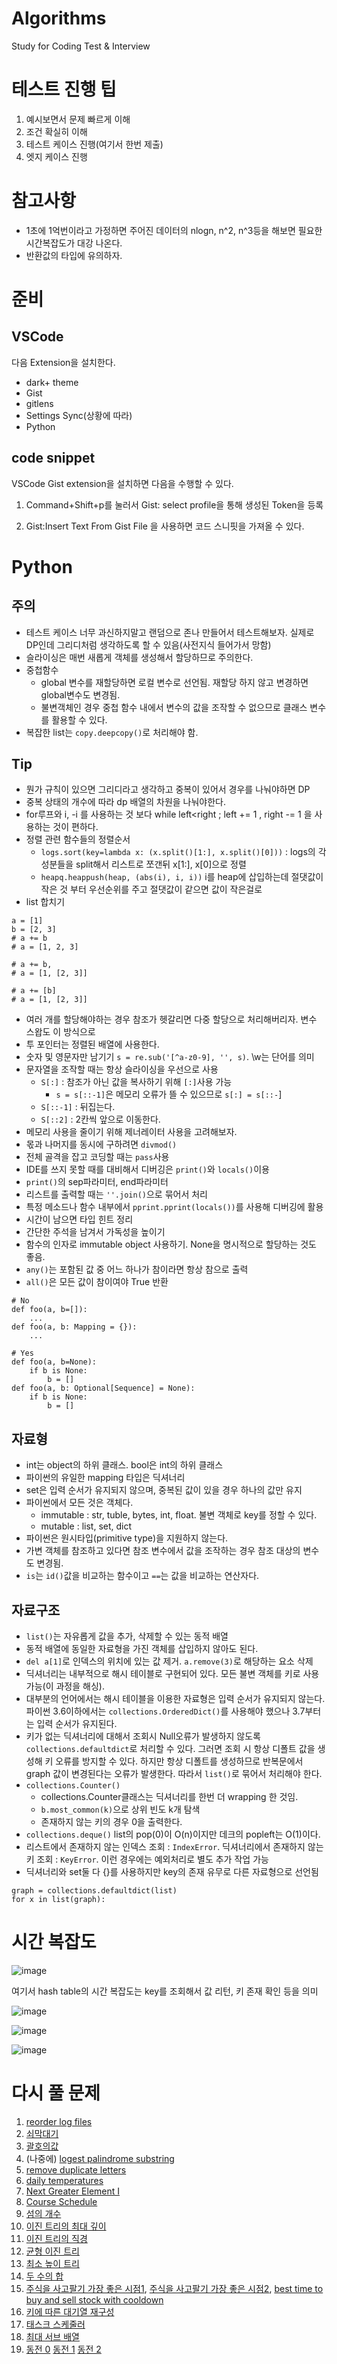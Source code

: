 Algorithms
=================================

Study for Coding Test & Interview 

# 테스트 진행 팁 

1. 예시보면서 문제 빠르게 이해
2. 조건 확실히 이해 
3. 테스트 케이스 진행(여기서 한번 제출) 
4. 엣지 케이스 진행 

# 참고사항 

- 1초에 1억번이라고 가정하면 주어진 데이터의 nlogn, n^2, n^3등을 해보면 필요한 시간복잡도가 대강 나온다. 
- 반환값의 타입에 유의하자. 


# 준비 



## VSCode

다음 Extension을 설치한다.

- dark+ theme 
- Gist 
- gitlens
- Settings Sync(상황에 따라) 
- Python 

## code snippet

VSCode Gist extension을 설치하면 다음을 수행할 수 있다.

1. Command+Shift+p를 눌러서 Gist: select profile을 통해 생성된 Token을 등록

2. Gist:Insert Text From Gist File 을 사용하면 코드 스니핏을 가져올 수 있다. 

# Python

## 주의 

- 테스트 케이스 너무 과신하지말고 랜덤으로 존나 만들어서 테스트해보자. 실제로 DP인데 그리디처럼 생각하도록 할 수 있음(사전지식 들어가서 망함)
- 슬라이싱은 매번 새롭게 객체를 생성해서 할당하므로 주의한다. 
- 중첩함수
    - global 변수를 재할당하면 로컬 변수로 선언됨. 재할당 하지 않고 변경하면 global변수도 변경됨. 
    - 불변객체인 경우 중첩 함수 내에서 변수의 값을 조작할 수 없으므로 클래스 변수를 활용할 수 있다. 
- 복잡한 list는 `copy.deepcopy()`로 처리해야 함. 


## Tip

- 뭔가 규칙이 있으면 그리디라고 생각하고 중복이 있어서 경우를 나눠야하면 DP 
- 중복 상태의 개수에 따라 dp 배열의 차원을 나눠야한다. 
- for루프와 i, -i 를 사용하는 것 보다 while left<right ; left += 1 , right -= 1 을 사용하는 것이 편하다. 
- 정렬 관련 함수들의 정렬순서
    - `logs.sort(key=lambda x: (x.split()[1:], x.split()[0]))` :  logs의 각 성분들을 split해서 리스트로 쪼갠뒤 x[1:], x[0]으로 정렬 
    - `heapq.heappush(heap, (abs(i), i, i))` i를 heap에 삽입하는데 절댓값이 작은 것 부터 우선순위를 주고 절댓값이 같으면 값이 작은걸로 
- list 합치기 
```
a = [1]
b = [2, 3]
# a += b
# a = [1, 2, 3]

# a += b, 
# a = [1, [2, 3]]

# a += [b]
# a = [1, [2, 3]]
```
- 여러 개를 할당해야하는 경우 참조가 헷갈리면 다중 할당으로 처리해버리자. 변수 스왑도 이 방식으로
- 투 포인터는 정렬된 배열에 사용한다. 
- 숫자 및 영문자만 남기기 `s = re.sub('[^a-z0-9], '', s)`. \w는 단어를 의미 
- 문자열을 조작할 때는 항상 슬라이싱을 우선으로 사용 
    - `S[:]` : 참조가 아닌 값을 복사하기 위해 `[:]`사용 가능 
        - `s = s[::-1]`은 메모리 오류가 뜰 수 있으므로 `s[:] = s[::-`]
    - `S[::-1]` : 뒤집는다.
    - `S[::2]` : 2칸씩 앞으로 이동한다. 
- 메모리 사용을 줄이기 위해 제너레이터 사용을 고려해보자. 
- 몫과 나머지를 동시에 구하려면 `divmod()`
- 전체 골격을 잡고 코딩할 때는 `pass`사용 
- IDE를 쓰지 못할 때를 대비해서 디버깅은 `print()`와 `locals()`이용 
- `print()`의 sep파라미터, end파라미터
- 리스트를 출력할 때는 `''.join()`으로 묶어서 처리 
- 특정 메소드나 함수 내부에서 `pprint.pprint(locals())`를 사용해 디버깅에 활용 
- 시간이 남으면 타입 힌트 정리 
- 간단한 주석을 남겨서 가독성을 높이기 
- 함수의 인자로 immutable object 사용하기. None을 명시적으로 할당하는 것도 좋음.  
- `any()`는 포함된 값 중 어느 하나가 참이라면 항상 참으로 출력
- `all()`은 모든 값이 참이여야 True 반환 
```
# No
def foo(a, b=[]):
    ...
def foo(a, b: Mapping = {}):
    ...

# Yes
def foo(a, b=None):
    if b is None:
        b = []
def foo(a, b: Optional[Sequence] = None):
    if b is None:
        b = []
```


## 자료형 
- int는 object의 하위 클래스. bool은 int의 하위 클래스 
- 파이썬의 유일한 mapping 타입은 딕셔너리
- set은 입력 순서가 유지되지 않으며, 중복된 값이 있을 경우 하나의 값만 유지 
- 파이썬에서 모든 것은 객체다. 
    - immutable : str, tuble, bytes, int, float. 불변 객체로 key를 정할 수 있다.
    - mutable : list, set, dict 
- 파이썬은 원시타입(primitive type)을 지원하지 않는다. 
- 가변 객체를 참조하고 있다면 참조 변수에서 값을 조작하는 경우 참조 대상의 변수도 변경됨. 
- `is`는 `id()`값을 비교하는 함수이고 `==`는 값을 비교하는 연산자다. 

## 자료구조 
- `list()`는 자유롭게 값을 추가, 삭제할 수 있는 동적 배열 
- 동적 배열에 동일한 자료형을 가진 객체를 삽입하지 않아도 된다. 
- `del a[1]`로 인덱스의 위치에 있는 값 제거. `a.remove(3)`로 해당하는 요소 삭제  
- 딕셔너리는 내부적으로 해시 테이블로 구현되어 있다. 모든 불변 객체를 키로 사용 가능(이 과정을 해싱). 
- 대부분의 언어에서는 해시 테이블을 이용한 자료형은 입력 순서가 유지되지 않는다. 파이썬 3.6이하에서는 `collections.OrderedDict()`를 사용해야 했으나 3.7부터는 입력 순서가 유지된다. 
- 키가 없는 딕셔너리에 대해서 조회시 Null오류가 발생하지 않도록 `collections.defaultdict`로 처리할 수 있다. 그러면 조회 시 항상 디폴트 값을 생성해 키 오류를 방지할 수 있다. 하지만 항상 디폴트를 생성하므로 반복문에서 graph 값이 변경된다는 오류가 발생한다. 따라서 `list()`로 묶어서 처리해야 한다.  
- `collections.Counter()`
    - collections.Counter클래스는 딕셔너리를 한번 더 wrapping 한 것임.
    - `b.most_common(k)`으로 상위 빈도 k개 탐색 
    - 존재하지 않는 키의 경우 0을 출력한다. 
- `collections.deque()` list의 pop(0)이 O(n)이지만 데크의 popleft는 O(1)이다. 
- 리스트에서 존재하지 않는 인덱스 조회 : `IndexError`. 딕셔너리에서 존재하지 않는 키 조회 : `KeyError`. 이런 경우에는 예외처리로 별도 추가 작업 가능 
- 딕셔너리와 set둘 다 {}를 사용하지만 key의 존재 유무로 다른 자료형으로 선언됨

```
graph = collections.defaultdict(list)
for x in list(graph):
```



# 시간 복잡도 

![image](https://t1.daumcdn.net/cfile/tistory/2302AD48565E816409?download)

여기서 hash table의 시간 복잡도는 key를 조회해서 값 리턴, 키 존재 확인 등을 의미

![image](https://t1.daumcdn.net/cfile/tistory/256CB448565E81621B?download)

![image](https://t1.daumcdn.net/cfile/tistory/22518148565E816636?download)

![image](https://t1.daumcdn.net/cfile/tistory/277B0F48565E81680F?download)

# 다시 풀 문제 

1. [reorder log files](https://leetcode.com/problems/reorder-data-in-log-files/)
2. [쇠막대기](https://www.acmicpc.net/problem/10799)
3. [괄호의값](https://www.acmicpc.net/problem/2504)
4. (나중에) [logest palindrome substring](https://leetcode.com/problems/longest-palindromic-substring/) 
5. [remove duplicate letters](https://leetcode.com/problems/remove-duplicate-letters/)
6. [daily temperatures](https://leetcode.com/problems/daily-temperatures/)
7. [Next Greater Element I](https://leetcode.com/problems/next-greater-element-i/) 
8. [Course Schedule](https://leetcode.com/problems/course-schedule/)
9. [섬의 개수](https://leetcode.com/problems/number-of-islands/)
10. [이진 트리의 최대 깊이](https://leetcode.com/problems/maximum-depth-of-binary-tree/)
11. [이진 트리의 직경](https://leetcode.com/problems/diameter-of-binary-tree)
12. [균형 이진 트리](https://leetcode.com/problems/balanced-binary-tree/)
13. [최소 높이 트리](https://leetcode.com/problems/minimum-height-trees/)
14. [두 수의 합](https://leetcode.com/problems/two-sum/)
15. [주식을 사고팔기 가장 좋은 시점1](https://leetcode.com/problems/best-time-to-buy-and-sell-stock/), [주식을 사고팔기 가장 좋은 시점2](https://leetcode.com/problems/best-time-to-buy-and-sell-stock-ii/), [best time to buy and sell stock with cooldown](https://leetcode.com/problems/best-time-to-buy-and-sell-stock-with-cooldown/)
16. [키에 따른 대기열 재구성](https://leetcode.com/problems/queue-reconstruction-by-height/)
17. [태스크 스케줄러](https://leetcode.com/problems/task-scheduler/)
18. [최대 서브 배열](https://leetcode.com/problems/maximum-subarray)
19. [동전 0](https://www.acmicpc.net/problem/11047) [동전 1](https://leetcode.com/problems/coin-change/submissions/) [동전 2](https://leetcode.com/problems/coin-change-2/)
